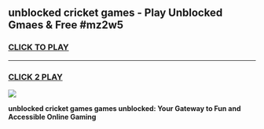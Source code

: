 
## unblocked cricket games - Play Unblocked Gmaes & Free #mz2w5
<h3>
<a href="https://news.freeplayer.one?title=unblocked_cricket_games&ref=03M">CLICK TO PLAY</a></h3>
<hr>

<h3>
<a href="https://news.freeplayer.one?title=unblocked_cricket_games&ref=03M">CLICK 2 PLAY</a>
  
</h3>

<a href="https://news.freeplayer.one?title=unblocked_cricket_games&ref=03M"><img src="https://clearcache.store/games.png"></a>


**unblocked cricket games games unblocked: Your Gateway to Fun and Accessible Online Gaming**
